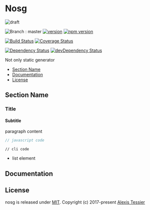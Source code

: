 # Nosg

![draft](https://img.shields.io/badge/stability-draft-lightgrey.svg?style=flat-square)

![Branch : master](https://img.shields.io/badge/Branch-master-blue.svg)
[![version](https://img.shields.io/badge/version-0.0.0-blue.svg)](https://github.com/AlexisTessier/nosg#readme)
[![npm version](https://badge.fury.io/js/nosg.svg)](https://badge.fury.io/js/nosg)

[![Build Status](https://travis-ci.org/AlexisTessier/nosg.svg?branch=master)](https://travis-ci.org/AlexisTessier/nosg)
[![Coverage Status](https://coveralls.io/repos/AlexisTessier/nosg/badge.svg?branch=master&service=github)](https://coveralls.io/github/AlexisTessier/nosg?branch=master)

[![Dependency Status](https://david-dm.org/AlexisTessier/nosg.svg)](https://david-dm.org/AlexisTessier/nosg)
[![devDependency Status](https://david-dm.org/AlexisTessier/nosg/dev-status.svg)](https://david-dm.org/AlexisTessier/nosg#info=devDependencies)

Not only static generator

-   [Section Name](#section-name)
-   [Documentation](#documentation)
-   [License](#license)

## Section Name

### Title

#### Subtitle

paragraph content

```javascript
// javascript code
```

    // cli code

-   list element

## Documentation

<!-- Generated by documentation.js. Update this documentation by updating the source code. -->

## License

nosg is released under [MIT](http://opensource.org/licenses/MIT). 
Copyright (c) 2017-present [Alexis Tessier](https://github.com/AlexisTessier)
